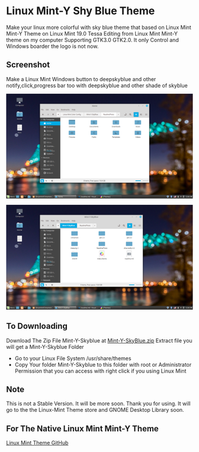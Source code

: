 # Linux Mint-Y Shy Blue Theme
Make your linux more colorful with sky blue theme that based on Linux Mint Mint-Y Theme on Linux Mint 19.0 Tessa
Editing from Linux Mint Mint-Y theme on my computer Supporting GTK3.0 GTK2.0. It only Control and Windows boarder the logo is not now.

## Screenshot
Make a Linux Mint Windows button to deepskyblue and other notify,click,progress bar too
with deepskyblue and other shade of skyblue


![Screenshot1](ReadmePhoto/Wallpaper.png)

![Screenshot2](ReadmePhoto/Screenshot2.png)

## To Downloading
Download The Zip File Mint-Y-Skyblue at [Mint-Y-SkyBlue.zip](Mint-Y-SkyBlue.zip)
Extract file you will get a Mint-Y-Skyblue Folder 

* Go to your Linux File System /usr/share/themes
* Copy Your folder Mint-Y-Skyblue to this folder with root or Administrator Permission that you can access with right click if you using Linux Mint

## Note
This is not a Stable Version. It will be more soon. Thank you for using. It will go to the the Linux-Mint Theme store and GNOME Desktop Library soon.

## For The Native Linux Mint Mint-Y Theme
[Linux Mint Theme GitHub](https://github.com/linuxmint/mint-themes)